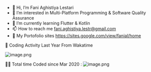 - 👋 Hi, I’m Fani Aghistiya Lestari
- 👀 I’m interested in Multi-Platform Programming & Software Quality Assurance
- 🌱 I’m currently learning Flutter & Kotlin
- 📫 How to reach me fani.aghistiya.lestr@gmail.com
- 🎯 My Portofolio sites https://sites.google.com/view/fanial/home

🤠 Coding Activity Last Year From Wakatime

![image.png](https://wakatime.com/share/@fanial_32/fd9a4fc4-1d15-4942-ade5-93c9c0caa86f.png)

👩‍💻 Total time Coded since Mar 2020 : ![image.png](https://wakatime.com/badge/user/77917ec2-3884-452e-9781-a2d3e3377a0b.svg)

<!---
fanial/fanial is a ✨ special ✨ repository because its `README.md` (this file) appears on your GitHub profile.
You can click the Preview link to take a look at your changes.
--->
